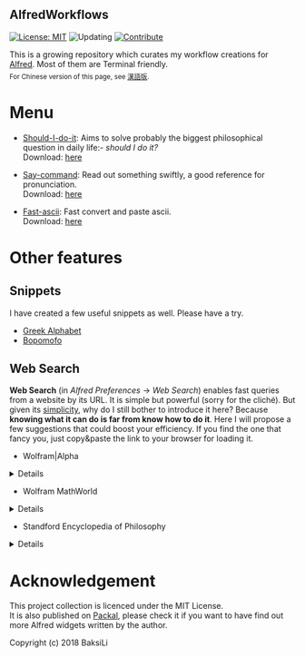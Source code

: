 AlfredWorkflows
---
[![License: MIT](https://img.shields.io/badge/Licence-MIT-yellow.svg)](https://opensource.org/licenses/MIT)
![Updating](https://img.shields.io/badge/status-updating-lightgreen.svg)
[![Contribute](https://img.shields.io/badge/contribute-gray.svg?style=flat)](https://github.com/BaksiLi/AlfredWorkflows/blob/master/CONTRIBUTE.md)

This is a growing repository which curates my workflow creations for [Alfred](https://www.alfredapp.com). Most of them are Terminal friendly.  
<sub>For Chinese version of this page, see [漢語版](https://github.com/BaksiLi/AlfredWorkflows/blob/master/README_CN.md).</sub>

# Menu
- [Should-I-do-it](https://github.com/BaksiLi/AlfredWorkflows/tree/master/Index/should_i_do_it): Aims to solve probably the biggest philosophical question in daily life:- *should I do it?*   
    Download: [here](https://github.com/BaksiLi/AlfredWorkflows/blob/master/workflows/Should.alfredworkflow?raw=true)
    
- [Say-command](https://github.com/BaksiLi/AlfredWorkflows/tree/master/Index/say-workflow): Read out something swiftly, a good reference for pronunciation.   
    Download: [here](https://github.com/BaksiLi/AlfredWorkflows/blob/master/workflows/say_command.alfredworkflow?raw=true)
    
- [Fast-ascii](https://github.com/BaksiLi/AlfredWorkflows/tree/master/Index/fast-ascii): Fast convert and paste ascii.   
    Download: [here](https://github.com/BaksiLi/AlfredWorkflows/blob/master/workflows/Fast_ascii.alfredworkflow?raw=true)

# Other features
## Snippets
I have created a few useful snippets as well. Please have a try.

- [Greek Alphabet](https://github.com/BaksiLi/Greek-Alphabet-Alfred-Snippet)
- [Bopomofo](https://github.com/BaksiLi/Bopomofo-snippet)

## Web Search
**Web Search** (in *Alfred Preferences* -> *Web Search*) enables fast queries from a website by its URL. It is simple but powerful (sorry for the cliché). But given its [simplicity](https://www.alfredapp.com/help/features/web-search/custom-searches/), why do I still bother to introduce it here? Because **knowing what it can do is far from know how to do it**. Here I will propose a few suggestions that could boost your efficiency. If you find the one that fancy you, just copy&paste the link to your browser for loading it.

- Wolfram|Alpha
<details>

Suppose you are solving a question:
> How many times faster it is to solve TSP (Travelling Salesperson Problem), by using dynamic-programming-based algorithm (![$n!$](https://latex.codecogs.com/svg.latex?n%21)) than using brute force search algorithm (![$n^2 2^n$](https://latex.codecogs.com/svg.latex?n%5E2%202%5En)), given that n=100?

The solution is obtained by computing ![$\frac{100!}{100^{2}\times 2^{100}}$](https://latex.codecogs.com/svg.latex?%5Cfrac%7B100%21%7D%7B100%5E%7B2%7D%5Ctimes%202%5E%7B100%7D%7D).
It could be done in just one line:
```
alpha 100!/(100^2 * 2^100)
```
![illustration](features/alpha1.png)
and you will see the following result in Wolfram|Alpha:
![illustration](features/alpha2.png)
Powerful, innit?

> alfred://customsearch/Compute%20%7Bquery%7D%20in%20Wolfram%20Alpha/alpha/utf8/%2B/https%3A%2F%2Fwww.wolframalpha.com%2Finput%2F%3Fi%3D%7Bquery%7D

</details>
	
- Wolfram MathWorld
<details>

For checking definitions in maths, stats and computer science.
> alfred://customsearch/Search%20%7Bquery%7D%20in%20Wolfram%20MathWorld/math/utf8/%2B/http%3A%2F%2Fmathworld.wolfram.com%2Fsearch%2F%3Fquery%3D%7Bquery%7D</details>
	 
- Standford Encyclopedia of Philosophy
<details>

A good (actually the best) reference for philosophy. The official dashboard widget is so dumb that cannot be easily used nowadays. Alfred provides a perfect way to access it.
> alfred://customsearch/Search%20%7Bquery%7D%20in%20Standford%20Encyclopedia%20of%20Philosophy/sep/utf8/nospace/https%3A%2F%2Fplato.stanford.edu%2Fsearch%2Fsearcher.py%3Fquery%3D%7Bquery%7D</details>

# Acknowledgement
This project collection is licenced under the MIT License.  
It is also published on [Packal](http://www.packal.org/users/lisongcheng), please check it if you want to have find out more Alfred widgets written by the author.

Copyright (c) 2018 BaksiLi

